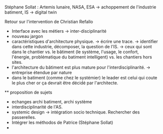 

Stéphane Sollat : Artemis lunaire, NASA, ESA
-> achoppement de l'industrie batiment, IS 
-> digital twin


Retour sur l'intervention de Christian Refallo
- Interface avec les métiers -> inter-disciplinarité
- nouveau jargon
- caractéristiques d'architecture physique.
-> écrire une trace.
-> identifier dans cette industrie, décomposer, la question de l'IS.
-> ceux qui sont dans le chantier vs. le bâtiment (le système, l'usage, le confort, l'énergie, problématique du batiment intelligent) vs. les chantiers hors sites.
- l'architecture du bâtiment est plus mature pour l'interdisciplinarité.
    -> entreprise étendue par nature
- dans le batiment (comme chez le systémier) le leader est celui qui coute le plus cher or ça devrait être décidé par l'architecte.





** proposition de sujets
- echanges archi batiment, archi système
- interdisciplinarité de l'AS.
- systemic design -> intégration socio technique. Rechercher des passerelles.
- Intégrer les méthodos de Patrice (Stéphane Sollat)
- 


